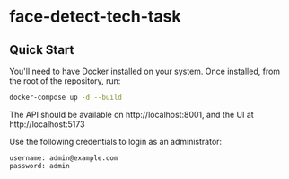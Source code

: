 # face-detect-tech-task

## Quick Start

You'll need to have Docker installed on your system. Once installed, from the root of the repository, run:

```sh
docker-compose up -d --build
```

The API should be available on http://localhost:8001, and the UI at http://localhost:5173

Use the following credentials to login as an administrator:

```
username: admin@example.com
password: admin
```
